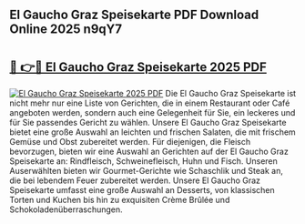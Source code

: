 ## El Gaucho Graz Speisekarte PDF Download Online 2025 n9qY7

# <h2><a href="http://gcc4l0m.nevu.top/?p=El+Gaucho+Graz+Speisekarte">🔗 👉🔴 El Gaucho Graz Speisekarte 2025 PDF</a></h2>

[![El Gaucho Graz Speisekarte 2025 PDF](https://i.imgur.com/dBaPXMq.png)](http://gcc4l0m.nevu.top/?p=El+Gaucho+Graz+Speisekarte)
Die El Gaucho Graz Speisekarte ist nicht mehr nur eine Liste von Gerichten, die in einem Restaurant oder Café angeboten werden, sondern auch eine Gelegenheit für Sie, ein leckeres und für Sie passendes Gericht zu wählen. Unsere El Gaucho Graz Speisekarte bietet eine große Auswahl an leichten und frischen Salaten, die mit frischem Gemüse und Obst zubereitet werden. Für diejenigen, die Fleisch bevorzugen, bieten wir eine Auswahl an Gerichten auf der El Gaucho Graz Speisekarte an: Rindfleisch, Schweinefleisch, Huhn und Fisch. Unseren Auserwählten bieten wir Gourmet-Gerichte wie Schaschlik und Steak an, die bei lebendem Feuer zubereitet werden. Unsere El Gaucho Graz Speisekarte umfasst eine große Auswahl an Desserts, von klassischen Torten und Kuchen bis hin zu exquisiten Crème Brûlée und Schokoladenüberraschungen.
